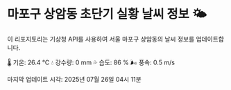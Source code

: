 
# 마포구 상암동 초단기 실황 날씨 정보 🌤️

이 리포지토리는 기상청 API를 사용하여 서울 마포구 상암동의 날씨 정보를 업데이트합니다. 

🌡️ 기온: 26.4 ℃
💧 강수량: 0 mm
💦 습도: 86 %
🌬️ 풍속: 0.5 m/s

마지막 업데이트 시각: 2025년 07월 26일 04시 11분    
